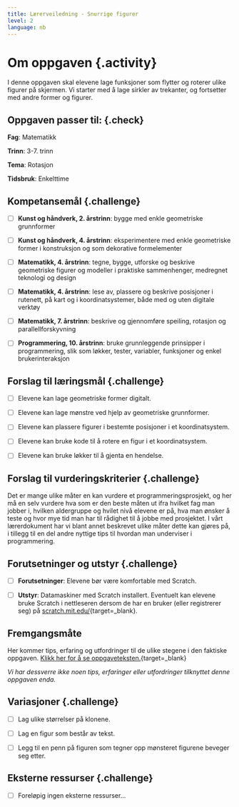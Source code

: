 ```yaml
---
title: Lærerveiledning - Snurrige figurer
level: 2
language: nb
---
```


# Om oppgaven {.activity}

I denne oppgaven skal elevene lage funksjoner som flytter og roterer ulike
figurer på skjermen. Vi starter med å lage sirkler av trekanter, og fortsetter
med andre former og figurer.

## Oppgaven passer til: {.check}

 __Fag__: Matematikk

__Trinn__: 3-7. trinn

__Tema__: Rotasjon

__Tidsbruk__: Enkelttime


## Kompetansemål {.challenge}

- [ ] __Kunst og håndverk, 2. årstrinn__: bygge med enkle geometriske
      grunnformer

- [ ] __Kunst og håndverk, 4. årstrinn__: eksperimentere med enkle geometriske
      former i konstruksjon og som dekorative formelementer

- [ ]  __Matematikk, 4. årstrinn__: tegne, bygge, utforske og beskrive
       geometriske figurer og modeller i praktiske sammenhenger, medregnet
       teknologi og design

- [ ]  __Matematikk, 4. årstrinn__: lese av, plassere og beskrive posisjoner i
       rutenett, på kart og i koordinatsystemer, både med og uten digitale
       verktøy

- [ ]  __Matematikk, 7. årstrinn__: beskrive og gjennomføre speiling, rotasjon
       og parallellforskyvning

- [ ]  __Programmering, 10. årstrinn__: bruke grunnleggende prinsipper i
       programmering, slik som løkker, tester, variabler, funksjoner og enkel
       brukerinteraksjon

## Forslag til læringsmål {.challenge}

- [ ] Elevene kan lage geometriske former digitalt.

- [ ] Elevene kan lage mønstre ved hjelp av geometriske grunnformer.

- [ ] Elevene kan plassere figurer i bestemte posisjoner i et koordinatsystem.

- [ ] Elevene kan bruke kode til å rotere en figur i et koordinatsystem.

- [ ] Elevene kan bruke løkker til å gjenta en hendelse.

## Forslag til vurderingskriterier {.challenge}

Det er mange ulike måter en kan vurdere et programmeringsprosjekt, og her må en
selv vurdere hva som er den beste måten ut ifra hvilket fag man jobber i,
hvilken aldergruppe og hvilet nivå elevene er på, hva man ønsker å teste og hvor
mye tid man har til rådighet til å jobbe med prosjektet. I vårt lærerdokument
har vi blant annet beskrevet ulike måter dette kan gjøres på, i tillegg til en
del andre nyttige tips til hvordan man underviser i programmering.

## Forutsetninger og utstyr {.challenge}

- [ ]  __Forutsetninger__: Elevene bør være komfortable med Scratch.

- [ ]  __Utstyr__: Datamaskiner med Scratch installert. Eventuelt kan elevene
       bruke Scratch i nettleseren dersom de har en bruker (eller registrerer
       seg) på [scratch.mit.edu/](http://scratch.mit.edu/){target=_blank}.

## Fremgangsmåte

Her kommer tips, erfaring og utfordringer til de ulike stegene i den faktiske
oppgaven. [Klikk her for å se
oppgaveteksten.](../snurrige_figurer/snurrige_figurer.html){target=_blank}

_Vi har dessverre ikke noen tips, erfaringer eller utfordringer tilknyttet denne
oppgaven enda._

## Variasjoner {.challenge}

- [ ] Lag ulike størrelser på klonene.

- [ ] Lag en figur som består av tekst.

- [ ] Legg til en penn på figuren som tegner opp mønsteret figurene beveger seg
      etter.

## Eksterne ressurser {.challenge}

- [ ] Foreløpig ingen eksterne ressurser...
